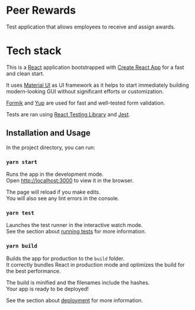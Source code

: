 # Peer Rewards

Test application that allows employees to receive and assign awards.

# Tech stack

This is a [React](https://reactjs.org/) application bootstrapped with [Create React App](https://github.com/facebook/create-react-app) for a fast and clean start.

It uses [Material UI](https://material-ui.com/) as UI framework as it helps to start immediately building modern-looking GUI without significant efforts or customization.

[Formik](https://formik.org/) and [Yup](https://github.com/jquense/yup) are used for fast and well-tested form validation.

Tests are ran using [React Testing Library](https://testing-library.com/docs/react-testing-library/intro/) and [Jest](https://jestjs.io/).

## Installation and Usage

In the project directory, you can run:

### `yarn start`

Runs the app in the development mode.\
Open [http://localhost:3000](http://localhost:3000) to view it in the browser.

The page will reload if you make edits.\
You will also see any lint errors in the console.

### `yarn test`

Launches the test runner in the interactive watch mode.\
See the section about [running tests](https://facebook.github.io/create-react-app/docs/running-tests) for more information.

### `yarn build`

Builds the app for production to the `build` folder.\
It correctly bundles React in production mode and optimizes the build for the best performance.

The build is minified and the filenames include the hashes.\
Your app is ready to be deployed!

See the section about [deployment](https://facebook.github.io/create-react-app/docs/deployment) for more information.
